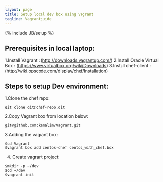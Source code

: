 ```yaml
---
layout: page
title: Setup local dev box using vagrant
tagline: Vagrantguide
---
```

{% include JB/setup %}

    
## Prerequisites in local laptop:

  1.Install Vagrant : (http://downloads.vagrantup.com/)
  2.Install Oracle Virtual Box : (https://www.virtualbox.org/wiki/Downloads)
  3.Install chef-client : (http://wiki.opscode.com/display/chef/Installation)

## Steps to setup Dev environment:

  1.Clone the chef repo:

    git clone git@chef-repo.git  

  2.Copy  Vagrant box from location below:

    git@github.com:kamalim/Vagrant.git

  3.Adding the vagrant box:

    $cd Vagrant
    $vagrant box add centos-chef centos_with_chef.box

  4. Create vagrant project:

    $mkdir -p ~/dev
    $cd ~/dev
    $vagrant init 


